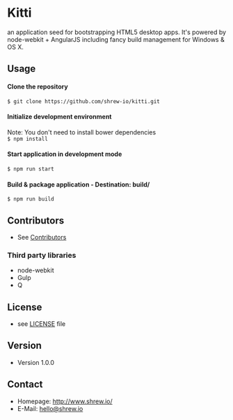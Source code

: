 Kitti
======
an application seed for bootstrapping HTML5 desktop apps.
It's powered by node-webkit + AngularJS including fancy build management for Windows & OS X.

## Usage
#### Clone the repository  
```$ git clone https://github.com/shrew-io/kitti.git```

#### Initialize development environment
Note: You don't need to install bower dependencies  
```$ npm install```

#### Start application in development mode  
```$ npm run start```

#### Build & package application - Destination: build/  
```$ npm run build```

## Contributors
* See [Contributors](https://github.com/shrew-io/kitti/graphs/contributors)

### Third party libraries
* node-webkit
* Gulp
* Q

## License
* see [LICENSE](https://github.com/shrew-io/kitti/blob/master/LICENSE.md) file

## Version 
* Version 1.0.0

## Contact
* Homepage: http://www.shrew.io/
* E-Mail: hello@shrew.io
